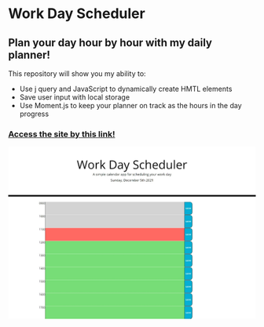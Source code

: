 # Work Day Scheduler 

## Plan your day hour by hour with my daily planner!

This repository will show you my ability to: 

- Use j query and JavaScript to dynamically create HMTL elements
- Save user input with local storage
- Use Moment.js to keep your planner on track as the hours in the day progress

### [Access the site by this link!](https://chapmanh10.github.io/weekly-calendar/)

![Landing Page](./Develop/images/screengrab.jpeg)
